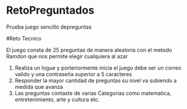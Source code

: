 # RetoPreguntados
Prueba juego sencillo depreguntas

#Reto Tecnico

El juego consta de 25 preguntas de manera aleatoria con el metodo Ramdon que nos permite elegir cualquiera al azar 

1. Realiza un logue y porteriormente inicia el juego debe ser un correo valido y una contraseña superior a 5 caracteres
2. Responder la mayor cantidad de preguntas su nivel va subiendo a medida que avanza
3. Las preguntas contaste de varias Categorias como matematica, entretenimiento, arte y cultura etc.
